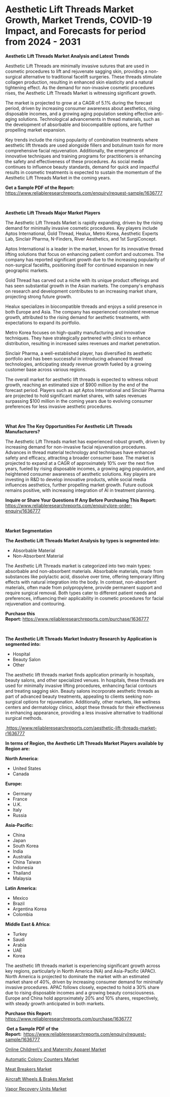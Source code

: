 <p><h1>Aesthetic Lift Threads Market Growth, Market Trends, COVID-19 Impact, and Forecasts for period from 2024 - 2031</h1></p><p><strong>Aesthetic Lift Threads Market Analysis and Latest Trends</strong></p>
<p><p>Aesthetic Lift Threads are minimally invasive sutures that are used in cosmetic procedures to lift and rejuvenate sagging skin, providing a non-surgical alternative to traditional facelift surgeries. These threads stimulate collagen production, resulting in enhanced skin elasticity and a natural tightening effect. As the demand for non-invasive cosmetic procedures rises, the Aesthetic Lift Threads Market is witnessing significant growth.</p><p>The market is projected to grow at a CAGR of 5.1% during the forecast period, driven by increasing consumer awareness about aesthetics, rising disposable incomes, and a growing aging population seeking effective anti-aging solutions. Technological advancements in thread materials, such as the development of absorbable and biocompatible options, are further propelling market expansion. </p><p>Key trends include the rising popularity of combination treatments where aesthetic lift threads are used alongside fillers and botulinum toxin for more comprehensive facial rejuvenation. Additionally, the emergence of innovative techniques and training programs for practitioners is enhancing the safety and effectiveness of these procedures. As social media continues to influence beauty standards, demand for quick and impactful results in cosmetic treatments is expected to sustain the momentum of the Aesthetic Lift Threads Market in the coming years.</p></p>
<p><strong>Get a Sample PDF of the Report:&nbsp;</strong> <a href="https://www.reliableresearchreports.com/enquiry/request-sample/1636777?utm_campaign=37&utm_medium=2&utm_source=Github&utm_content=ia&utm_term=02102024&utm_id=aesthetic-lift-threads">https://www.reliableresearchreports.com/enquiry/request-sample/1636777</a></p>
<p>&nbsp;</p>
<p><strong>Aesthetic Lift Threads Major Market Players</strong></p>
<p><p>The Aesthetic Lift Threads Market is rapidly expanding, driven by the rising demand for minimally invasive cosmetic procedures. Key players include Aptos International, Gold Thread, Healux, Metro Korea, Aesthetic Experts Lab, Sinclair Pharma, N-Finders, River Aesthetics, and 1st SurgiConcept. </p><p>Aptos International is a leader in the market, known for its innovative thread lifting solutions that focus on enhancing patient comfort and outcomes. The company has reported significant growth due to the increasing popularity of non-surgical facelifts, positioning itself for continued expansion in new geographic markets.</p><p>Gold Thread has carved out a niche with its unique product offerings and has seen substantial growth in the Asian markets. The company's emphasis on research and development contributes to an increasing market share, projecting strong future growth.</p><p>Healux specializes in biocompatible threads and enjoys a solid presence in both Europe and Asia. The company has experienced consistent revenue growth, attributed to the rising demand for aesthetic treatments, with expectations to expand its portfolio.</p><p>Metro Korea focuses on high-quality manufacturing and innovative techniques. They have strategically partnered with clinics to enhance distribution, resulting in increased sales revenues and market penetration.</p><p>Sinclair Pharma, a well-established player, has diversified its aesthetic portfolio and has been successful in introducing advanced thread technologies, anticipating steady revenue growth fueled by a growing customer base across various regions.</p><p>The overall market for aesthetic lift threads is expected to witness robust growth, reaching an estimated size of $900 million by the end of the forecast period. Players such as apt Aptos International and Sinclair Pharma are projected to hold significant market shares, with sales revenues surpassing $100 million in the coming years due to evolving consumer preferences for less invasive aesthetic procedures.</p></p>
<p>&nbsp;</p>
<p><strong>What Are The Key Opportunities For Aesthetic Lift Threads Manufacturers?</strong></p>
<p><p>The Aesthetic Lift Threads market has experienced robust growth, driven by increasing demand for non-invasive facial rejuvenation procedures. Advances in thread material technology and techniques have enhanced safety and efficacy, attracting a broader consumer base. The market is projected to expand at a CAGR of approximately 10% over the next five years, fueled by rising disposable incomes, a growing aging population, and heightened consumer awareness of aesthetic solutions. Key players are investing in R&D to develop innovative products, while social media influences aesthetics, further propelling market growth. Future outlook remains positive, with increasing integration of AI in treatment planning.</p></p>
<p><strong>Inquire or Share Your Questions If Any Before Purchasing This Report:</strong> <a href="https://www.reliableresearchreports.com/enquiry/pre-order-enquiry/1636777?utm_campaign=37&utm_medium=2&utm_source=Github&utm_content=ia&utm_term=02102024&utm_id=aesthetic-lift-threads">https://www.reliableresearchreports.com/enquiry/pre-order-enquiry/1636777</a></p>
<p>&nbsp;</p>
<p><strong>Market Segmentation</strong></p>
<p><strong>The Aesthetic Lift Threads Market Analysis by types is segmented into:</strong></p>
<p><ul><li>Absorbable Material</li><li>Non-Absorbent Material</li></ul></p>
<p><p>The Aesthetic Lift Threads market is categorized into two main types: absorbable and non-absorbent materials. Absorbable materials, made from substances like polylactic acid, dissolve over time, offering temporary lifting effects with natural integration into the body. In contrast, non-absorbent materials, often made from polypropylene, provide permanent support and require surgical removal. Both types cater to different patient needs and preferences, influencing their applicability in cosmetic procedures for facial rejuvenation and contouring.</p></p>
<p><strong>Purchase this Report:&nbsp;</strong><a href="https://www.reliableresearchreports.com/purchase/1636777?utm_campaign=37&utm_medium=2&utm_source=Github&utm_content=ia&utm_term=02102024&utm_id=aesthetic-lift-threads">https://www.reliableresearchreports.com/purchase/1636777</a></p>
<p>&nbsp;</p>
<p><strong>The Aesthetic Lift Threads Market Industry Research by Application is segmented into:</strong></p>
<p><ul><li>Hospital</li><li>Beauty Salon</li><li>Other</li></ul></p>
<p><p>The aesthetic lift threads market finds application primarily in hospitals, beauty salons, and other specialized venues. In hospitals, these threads are used for minimally invasive lifting procedures, enhancing facial contours and treating sagging skin. Beauty salons incorporate aesthetic threads as part of advanced beauty treatments, appealing to clients seeking non-surgical options for rejuvenation. Additionally, other markets, like wellness centers and dermatology clinics, adopt these threads for their effectiveness in enhancing appearance, providing a less invasive alternative to traditional surgical methods.</p></p>
<p><a href="https://www.reliableresearchreports.com/aesthetic-lift-threads-market-r1636777?utm_campaign=37&utm_medium=2&utm_source=Github&utm_content=ia&utm_term=02102024&utm_id=aesthetic-lift-threads">&nbsp;https://www.reliableresearchreports.com/aesthetic-lift-threads-market-r1636777</a></p>
<p><strong>In terms of Region, the Aesthetic Lift Threads Market Players available by Region are:</strong></p>
<p>
    <p> <strong> North America: </strong>
        <ul>
            <li>United States</li>
            <li>Canada</li>
        </ul>
        </p> 
    <p> <strong> Europe: </strong>
        <ul>
            <li>Germany</li>
            <li>France</li>
            <li>U.K.</li>
            <li>Italy</li>
            <li>Russia</li>
        </ul>
        </p> 
    <p> <strong> Asia-Pacific: </strong>
        <ul>
            <li>China</li>
            <li>Japan</li>
            <li>South Korea</li>
            <li>India</li>
            <li>Australia</li>
            <li>China Taiwan</li>
            <li>Indonesia</li>
            <li>Thailand</li>
            <li>Malaysia</li>
        </ul>
        </p> 
    <p> <strong> Latin America: </strong>
        <ul>
            <li>Mexico</li>
            <li>Brazil</li>
            <li>Argentina Korea</li>
            <li>Colombia</li>
        </ul>
        </p> 
    <p> <strong> Middle East & Africa: </strong>
        <ul>
            <li>Turkey</li>
            <li>Saudi</li>
            <li>Arabia</li>
            <li>UAE</li>
            <li>Korea</li>
        </ul>
    </p>
    </p>
<p><p>The aesthetic lift threads market is experiencing significant growth across key regions, particularly in North America (NA) and Asia-Pacific (APAC). North America is projected to dominate the market with an estimated market share of 40%, driven by increasing consumer demand for minimally invasive procedures. APAC follows closely, expected to hold a 30% share due to rising disposable incomes and a growing beauty consciousness. Europe and China hold approximately 20% and 10% shares, respectively, with steady growth anticipated in both markets.</p></p>
<p><strong>Purchase this Report: </strong><a href="https://www.reliableresearchreports.com/purchase/1636777?utm_campaign=37&utm_medium=2&utm_source=Github&utm_content=ia&utm_term=02102024&utm_id=aesthetic-lift-threads">https://www.reliableresearchreports.com/purchase/1636777</a></p>
<p>&nbsp;<strong>Get a Sample PDF of the Report:&nbsp;&nbsp;</strong><a href="https://www.reliableresearchreports.com/enquiry/request-sample/1636777?utm_campaign=37&utm_medium=2&utm_source=Github&utm_content=ia&utm_term=02102024&utm_id=aesthetic-lift-threads">https://www.reliableresearchreports.com/enquiry/request-sample/1636777</a></p>
<p><strong></strong></p>
<p><p><a href="https://issuu.com/reportprime-2/docs/online-childrens-and-maternity-appa_42fd9088b41a4e?utm_campaign=37&utm_medium=2&utm_source=Github&utm_content=ia&utm_term=02102024&utm_id=aesthetic-lift-threads">Online Children\'s and Maternity Apparel Market</a></p><p><a href="https://www.linkedin.com/pulse/automatic-colony-counters-market-global-regional-analysis-5t02e?trackingId=gRHpfTluR56Y%2Ft2mTyDZwQ%3D%3D&utm_campaign=37&utm_medium=2&utm_source=Github&utm_content=ia&utm_term=02102024&utm_id=aesthetic-lift-threads">Automatic Colony Counters Market</a></p><p><a href="https://github.com/ChristianClark406/Market-Research-Report-List-1/blob/main/meat-breakers-market.md?utm_campaign=37&utm_medium=2&utm_source=Github&utm_content=ia&utm_term=02102024&utm_id=aesthetic-lift-threads">Meat Breakers Market</a></p><p><a href="https://issuu.com/reportprime-2/docs/aircraft-wheels-brakes-market-size-_db4060b6008226?utm_campaign=37&utm_medium=2&utm_source=Github&utm_content=ia&utm_term=02102024&utm_id=aesthetic-lift-threads">Aircraft Wheels & Brakes Market</a></p><p><a href="https://www.linkedin.com/pulse/global-vapor-recovery-units-market-analysis-key-trends-future-szkme?trackingId=o%2F8PSgLGRDCwaV5p2OtqMw%3D%3D&utm_campaign=37&utm_medium=2&utm_source=Github&utm_content=ia&utm_term=02102024&utm_id=aesthetic-lift-threads">Vapor Recovery Units Market</a></p></p>